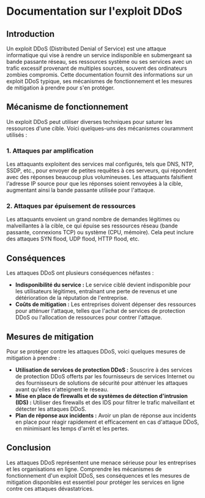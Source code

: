 # Documentation sur l'exploit DDoS

## Introduction
Un exploit DDoS (Distributed Denial of Service) est une attaque informatique qui vise à rendre un service indisponible en submergeant sa bande passante réseau, ses ressources système ou ses services avec un trafic excessif provenant de multiples sources, souvent des ordinateurs zombies compromis. Cette documentation fournit des informations sur un exploit DDoS typique, ses mécanismes de fonctionnement et les mesures de mitigation à prendre pour s'en protéger.

## Mécanisme de fonctionnement
Un exploit DDoS peut utiliser diverses techniques pour saturer les ressources d'une cible. Voici quelques-uns des mécanismes couramment utilisés :

### 1. Attaques par amplification
Les attaquants exploitent des services mal configurés, tels que DNS, NTP, SSDP, etc., pour envoyer de petites requêtes à ces serveurs, qui répondent avec des réponses beaucoup plus volumineuses. Les attaquants falsifient l'adresse IP source pour que les réponses soient renvoyées à la cible, augmentant ainsi la bande passante utilisée pour l'attaque.

### 2. Attaques par épuisement de ressources
Les attaquants envoient un grand nombre de demandes légitimes ou malveillantes à la cible, ce qui épuise ses ressources réseau (bande passante, connexions TCP) ou système (CPU, mémoire). Cela peut inclure des attaques SYN flood, UDP flood, HTTP flood, etc.

## Conséquences
Les attaques DDoS ont plusieurs conséquences néfastes :

- **Indisponibilité du service :** Le service ciblé devient indisponible pour les utilisateurs légitimes, entraînant une perte de revenus et une détérioration de la réputation de l'entreprise.
- **Coûts de mitigation :** Les entreprises doivent dépenser des ressources pour atténuer l'attaque, telles que l'achat de services de protection DDoS ou l'allocation de ressources pour contrer l'attaque.

## Mesures de mitigation
Pour se protéger contre les attaques DDoS, voici quelques mesures de mitigation à prendre :

- **Utilisation de services de protection DDoS :** Souscrire à des services de protection DDoS offerts par les fournisseurs de services Internet ou des fournisseurs de solutions de sécurité pour atténuer les attaques avant qu'elles n'atteignent le réseau.
- **Mise en place de firewalls et de systèmes de détection d'intrusion (IDS) :** Utiliser des firewalls et des IDS pour filtrer le trafic malveillant et détecter les attaques DDoS.
- **Plan de réponse aux incidents :** Avoir un plan de réponse aux incidents en place pour réagir rapidement et efficacement en cas d'attaque DDoS, en minimisant les temps d'arrêt et les pertes.

## Conclusion
Les attaques DDoS représentent une menace sérieuse pour les entreprises et les organisations en ligne. Comprendre les mécanismes de fonctionnement d'un exploit DDoS, ses conséquences et les mesures de mitigation disponibles est essentiel pour protéger les services en ligne contre ces attaques dévastatrices.
